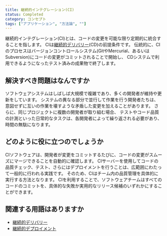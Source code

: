 ```yaml
---
title: 継続的インテグレーション(CI)
status: Completed
category: コンセプト
tags: ["アプリケーション", "方法論", ""]
---
```


継続的インテグレーション(CI)とは、コードの変更を可能な限り定期的に統合することを指します。
CIは[継続的デリバリー](/ja/continuous-delivery/)(CD)の前提条件です。
伝統的に、CIのプロセスはバージョンコントロールシステム(GitやMercurial、あるいはSubversion)にコードの変更がコミットされることで開始し、
CDシステムで利用できるようになったテスト済みの成果物で終了します。

## 解決すべき問題はなんですか

ソフトウェアシステムはしばしば大規模で複雑であり、多くの開発者が維持や更新をしています。
システムの異なる部分で並行して作業を行う開発者たちは、
意図せずに互いの作業を壊すような矛盾した変更を加えることがあります。
さらに、同じプロジェクトに複数の開発者が取り組む場合、
テストやコード品質の計測といった日常的なタスクは、各開発者によって繰り返される必要があり、時間の無駄になります。

## どのように役に立つのでしょうか

CIソフトウェアは、開発者が変更をコミットするたびに、コードの変更がスムーズにマージできることを自動的に確認します。
CIサーバーを使用してコードの品質チェック、テスト、さらにはデプロイメントを行うことは、広範囲にわたって一般的に行われる実践です。
そのため、CIはチーム内の品質管理を具体的に実行する方法となります。
CIを利用することで、ソフトウェアチームはすべてのコードのコミットを、具体的な失敗か実用的なリリース候補のいずれかにすることができます。

## 関連する用語はありますか

* [継続的デリバリー](/ja/continuous-delivery/)
* [継続的デプロイメント](/ja/continuous-deployment/)

